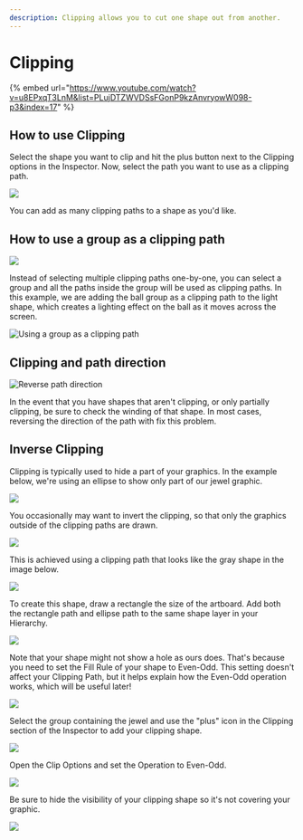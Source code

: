 ```yaml
---
description: Clipping allows you to cut one shape out from another.
---
```


# Clipping

{% embed url="https://www.youtube.com/watch?v=u8EPxqT3LnM&list=PLujDTZWVDSsFGonP9kzAnvryowW098-p3&index=17" %}

## How to use Clipping

Select the shape you want to clip and hit the plus button next to the Clipping options in the Inspector. Now, select the path you want to use as a clipping path.

![](../../.gitbook/assets/clipping\_20px.gif)

You can add as many clipping paths to a shape as you'd like.

## How to use a group as a clipping path

![](../../.gitbook/assets/clipping\_group.png)

Instead of selecting multiple clipping paths one-by-one, you can select a group and all the paths inside the group will be used as clipping paths. In this example, we are adding the ball group as a clipping path to the light shape, which creates a lighting effect on the ball as it moves across the screen.

![Using a group as a clipping path](../../.gitbook/assets/clipping\_group.gif)

## Clipping and path direction

![Reverse path direction](../../.gitbook/assets/clipping\_fiix.gif)

In the event that you have shapes that aren't clipping, or only partially clipping, be sure to check the winding of that shape. In most cases, reversing the direction of the path with fix this problem.

&#x20;

## Inverse Clipping

Clipping is typically used to hide a part of your graphics. In the example below, we're using an ellipse to show only part of our jewel graphic.

![](../../.gitbook/assets/clipping\_jewel.png)

You occasionally may want to invert the clipping, so that only the graphics outside of the clipping paths are drawn.

![](../../.gitbook/assets/jewel-inversed.png)

This is achieved using a clipping path that looks like the gray shape in the image below.

![](../../.gitbook/assets/jewel-inversed-path.png)

To create this shape, draw a rectangle the size of the artboard. Add both the rectangle path and ellipse path to the same shape layer in your Hierarchy.

![](../../.gitbook/assets/screen-shot-2020-09-23-at-5.07.20-pm.png)

Note that your shape might not show a hole as ours does. That's because you need to set the Fill Rule of your shape to Even-Odd. This setting doesn't affect your Clipping Path, but it helps explain how the Even-Odd operation works, which will be useful later!

![](../../.gitbook/assets/screen-shot-2020-09-23-at-5.09.49-pm.png)

Select the group containing the jewel and use the "plus" icon in the Clipping section of the Inspector to add your clipping shape.

![](../../.gitbook/assets/screen-shot-2020-09-23-at-5.25.23-pm.png)

Open the Clip Options and set the Operation to Even-Odd.

![](../../.gitbook/assets/screen-shot-2020-09-23-at-5.20.32-pm.png)

Be sure to hide the visibility of your clipping shape so it's not covering your graphic.

![](../../.gitbook/assets/screen-shot-2020-09-23-at-5.22.43-pm.png)
